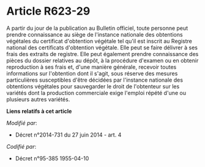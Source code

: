 # Article R623-29

A partir du jour de la publication au Bulletin officiel, toute personne peut prendre connaissance au siège de l'instance
nationale des obtentions végétales du certificat d'obtention végétale tel qu'il est inscrit au Registre national des
certificats d'obtention végétale. Elle peut se faire délivrer à ses frais des extraits de registre. Elle peut également
prendre connaissance des pièces du dossier relatives au dépôt, à la procédure d'examen ou en obtenir reproduction à ses frais
et, d'une manière générale, recevoir toutes informations sur l'obtention dont il s'agit, sous réserve des mesures
particulières susceptibles d'être décidées par l'instance nationale des obtentions végétales pour sauvegarder le droit de
l'obtenteur sur les variétés dont la production commerciale exige l'emploi répété d'une ou plusieurs autres variétés.

**Liens relatifs à cet article**

_Modifié par_:

  - Décret n°2014-731 du 27 juin 2014 - art. 4

_Codifié par_:

  - Décret n°95-385 1955-04-10
